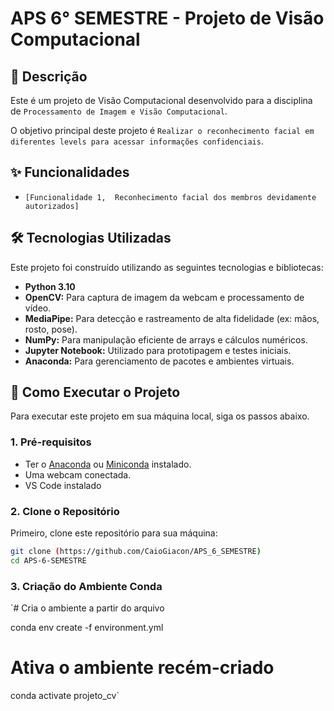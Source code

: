 # APS 6° SEMESTRE - Projeto de Visão Computacional

## 📝 Descrição

Este é um projeto de Visão Computacional desenvolvido para a disciplina de `Processamento de Imagem e Visão Computacional`.

O objetivo principal deste projeto é `Realizar o reconhecimento facial em diferentes levels para acessar informações confidenciais`.

## ✨ Funcionalidades

* `[Funcionalidade 1,  Reconhecimento facial dos membros devidamente autorizados]`

## 🛠️ Tecnologias Utilizadas

Este projeto foi construído utilizando as seguintes tecnologias e bibliotecas:

* **Python 3.10**
* **OpenCV:** Para captura de imagem da webcam e processamento de vídeo.
* **MediaPipe:** Para detecção e rastreamento de alta fidelidade (ex: mãos, rosto, pose).
* **NumPy:** Para manipulação eficiente de arrays e cálculos numéricos.
* **Jupyter Notebook:** Utilizado para prototipagem e testes iniciais.
* **Anaconda:** Para gerenciamento de pacotes e ambientes virtuais.

## 🚀 Como Executar o Projeto

Para executar este projeto em sua máquina local, siga os passos abaixo.

### 1. Pré-requisitos

* Ter o [Anaconda](https://www.anaconda.com/download) ou [Miniconda](https://docs.conda.io/en/latest/miniconda.html) instalado.
* Uma webcam conectada.
* VS Code instalado

### 2. Clone o Repositório

Primeiro, clone este repositório para sua máquina:

```bash
git clone (https://github.com/CaioGiacon/APS_6_SEMESTRE)
cd APS-6-SEMESTRE
```

### 3. Criação do Ambiente Conda
`# Cria o ambiente a partir do arquivo


conda env create -f environment.yml

# Ativa o ambiente recém-criado
conda activate projeto_cv`

